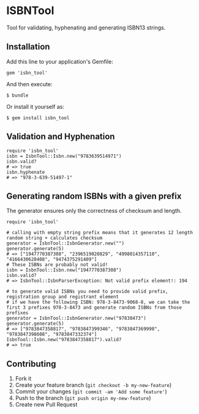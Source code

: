 # ISBNTool

Tool for validating, hyphenating and generating ISBN13 strings. 

## Installation

Add this line to your application's Gemfile:

    gem 'isbn_tool'

And then execute:

    $ bundle

Or install it yourself as:

    $ gem install isbn_tool

## Validation and Hyphenation

    require 'isbn_tool'
    isbn = IsbnTool::Isbn.new("9783639514971") 
    isbn.valid?
    # => true
    isbn.hyphenate
    # => "978-3-639-51497-1"

## Generating random ISBNs with a given prefix
The generator ensures only the correctness of checksum and length.

    require 'isbn_tool'
    
    # calling with empty string prefix means that it generates 12 length random string + calculates checksum
    generator = IsbnTool::IsbnGenerator.new("") 
    generator.generate(5)
    # => ["1947770387308", "2396519020829", "4998014357110", "4166430628408", "9474375291409"]
    # These ISBNs are probably not valid!
    isbn = IsbnTool::Isbn.new("1947770387308")
    isbn.valid?
    # => IsbnTool::IsbnParserException: Not valid prefix element!: 194

    # to generate valid ISBNs you need to provide valid prefix, registration group and registrant element
    # if we have the following ISBN: 978-3-8473-9068-8, we can take the first 3 prefixes 978-3-8473 and generate random ISBNs from those prefixes
    generator = IsbnTool::IsbnGenerator.new("97838473")
    generator.generate(5)
    # => ["9783847358817", "9783847399346", "9783847369998", "9783847398608", "9783847332374"]
    IsbnTool::Isbn.new("9783847358817").valid?
    # => true

## Contributing

1. Fork it
2. Create your feature branch (`git checkout -b my-new-feature`)
3. Commit your changes (`git commit -am 'Add some feature'`)
4. Push to the branch (`git push origin my-new-feature`)
5. Create new Pull Request
